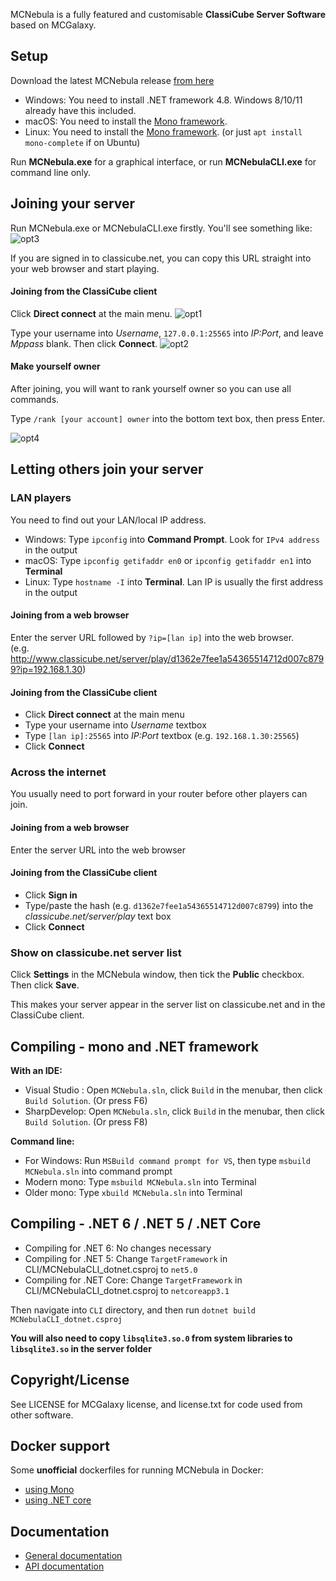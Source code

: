 MCNebula is a fully featured and customisable **ClassiCube Server Software** based on MCGalaxy.

**Setup**
-----------------
Download the latest MCNebula release [from here](https://github.com/RandomStrangers/MCNebula/releases)
* Windows: You need to install .NET framework 4.8. Windows 8/10/11 already have this included.
* macOS:   You need to install the [Mono framework](https://www.mono-project.com).
* Linux:   You need to install the [Mono framework](https://www.mono-project.com). (or just `apt install mono-complete` if on Ubuntu)

Run **MCNebula.exe** for a graphical interface, or run **MCNebulaCLI.exe** for command line only.

Joining your server
-----------------
Run MCNebula.exe or MCNebulaCLI.exe firstly. You'll see something like:
![opt3](https://user-images.githubusercontent.com/6509348/60258728-0e05bd00-9919-11e9-9ae8-f1262719cd50.png)

If you are signed in to classicube.net, you can copy this URL straight into your web browser and start playing.

#### Joining from the ClassiCube client
Click **Direct connect** at the main menu.
![opt1](https://user-images.githubusercontent.com/6509348/60258725-0e05bd00-9919-11e9-8f8c-fbbdc52f04f9.png)

Type your username into *Username*, ```127.0.0.1:25565``` into *IP:Port*, and leave *Mppass* blank. Then click **Connect**.
![opt2](https://user-images.githubusercontent.com/6509348/60258727-0e05bd00-9919-11e9-890d-5c25cdf385c1.png)

#### Make yourself owner
After joining, you will want to rank yourself owner so you can use all commands.

Type ```/rank [your account] owner``` into the bottom text box, then press Enter.

![opt4](https://user-images.githubusercontent.com/6509348/60258729-0e9e5380-9919-11e9-921d-ea7e0c4365af.png)


Letting others join your server
-----------------
### LAN players
You need to find out your LAN/local IP address.
*  Windows: Type ```ipconfig``` into **Command Prompt**. Look for ```IPv4 address``` in the output
*  macOS: Type ```ipconfig getifaddr en0``` or ```ipconfig getifaddr en1``` into **Terminal**
*  Linux: Type ```hostname -I``` into **Terminal**. Lan IP is usually the first address in the output

#### Joining from a web browser
Enter the server URL followed by ```?ip=[lan ip]``` into the web browser.<br>
(e.g. http://www.classicube.net/server/play/d1362e7fee1a54365514712d007c8799?ip=192.168.1.30)

#### Joining from the ClassiCube client
* Click **Direct connect** at the main menu
* Type your username into *Username* textbox
* Type ```[lan ip]:25565``` into *IP:Port* textbox (e.g. ```192.168.1.30:25565```)
* Click **Connect**

### Across the internet
You usually need to port forward in your router before other players can join.

#### Joining from a web browser
Enter the server URL into the web browser

#### Joining from the ClassiCube client
* Click **Sign in**
* Type/paste the hash (e.g. ```d1362e7fee1a54365514712d007c8799```) into the *classicube.net/server/play* text box
* Click **Connect**


### Show on classicube.net server list
Click **Settings** in the MCNebula window, then tick the **Public** checkbox. Then click **Save**.

This makes your server appear in the server list on classicube.net and in the ClassiCube client.

Compiling - mono and .NET framework
-----------------
**With an IDE:**
* Visual Studio : Open `MCNebula.sln`, click `Build` in the menubar, then click `Build Solution`. (Or press F6)
* SharpDevelop: Open `MCNebula.sln`, click `Build` in the menubar, then click `Build Solution`. (Or press F8)

**Command line:**
* For Windows: Run `MSBuild command prompt for VS`, then type `msbuild MCNebula.sln` into command prompt
* Modern mono: Type `msbuild MCNebula.sln` into Terminal
* Older mono: Type `xbuild MCNebula.sln` into Terminal

Compiling - .NET 6 / .NET 5 / .NET Core
-----------------

* Compiling for .NET 6: No changes necessary
* Compiling for .NET 5: Change `TargetFramework` in CLI/MCNebulaCLI_dotnet.csproj to `net5.0`
* Compiling for .NET Core: Change `TargetFramework` in CLI/MCNebulaCLI_dotnet.csproj to `netcoreapp3.1`

Then navigate into `CLI` directory, and then run `dotnet build MCNebulaCLI_dotnet.csproj`

**You will also need to copy `libsqlite3.so.0` from system libraries to `libsqlite3.so` in the server folder**

Copyright/License
-----------------
See LICENSE for MCGalaxy license, and license.txt for code used from other software.

Docker support
-----------------
Some **unofficial** dockerfiles for running MCNebula in Docker:
* [using Mono](https://github.com/UnknownShadow200/MCGalaxy/pull/577/files)
* [using .NET core](https://github.com/UnknownShadow200/MCGalaxy/pull/629/files)

Documentation
-----------------
* [General documentation](https://github.com/UnknownShadow200/MCGalaxy/wiki)
* [API documentation](https://github.com/ClassiCube/MCGalaxy-API-Documentation)
